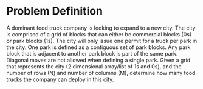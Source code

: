 # Problem Definition
A dominant food truck company is looking to expand to a new city. The city is comprised of a grid of blocks that can either
be commercial blocks (0s) or park blocks (1s). The city will only issue one permit for a truck per park in the city.
One park is defined as a contiguous set of park blocks. Any park block that is adjacent to another park block is part of the same park.
Diagonal moves are not allowed when defining a single park.
Given a grid that represents the city (2 dimensional array/list of 1s and 0s), and the number of rows (N) and number of columns (M),
determine how many food trucks the company can deploy in this city.
